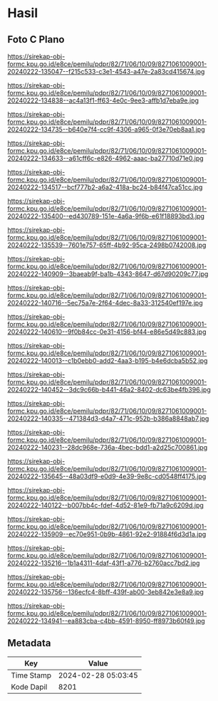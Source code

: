 # Hasil

## Foto C Plano

https://sirekap-obj-formc.kpu.go.id/e8ce/pemilu/pdpr/82/71/06/10/09/8271061009001-20240222-135047--f215c533-c3e1-4543-a47e-2a83cd415674.jpg

https://sirekap-obj-formc.kpu.go.id/e8ce/pemilu/pdpr/82/71/06/10/09/8271061009001-20240222-134838--ac4a13f1-ff63-4e0c-9ee3-affb1d7eba9e.jpg

https://sirekap-obj-formc.kpu.go.id/e8ce/pemilu/pdpr/82/71/06/10/09/8271061009001-20240222-134735--b640e7f4-cc9f-4306-a965-0f3e70eb8aa1.jpg

https://sirekap-obj-formc.kpu.go.id/e8ce/pemilu/pdpr/82/71/06/10/09/8271061009001-20240222-134633--a61cff6c-e826-4962-aaac-ba27710d71e0.jpg

https://sirekap-obj-formc.kpu.go.id/e8ce/pemilu/pdpr/82/71/06/10/09/8271061009001-20240222-134517--bcf777b2-a6a2-418a-bc24-b84f47ca51cc.jpg

https://sirekap-obj-formc.kpu.go.id/e8ce/pemilu/pdpr/82/71/06/10/09/8271061009001-20240222-135400--ed430789-151e-4a6a-9f6b-e61f18893bd3.jpg

https://sirekap-obj-formc.kpu.go.id/e8ce/pemilu/pdpr/82/71/06/10/09/8271061009001-20240222-135539--7601e757-65ff-4b92-95ca-2498b0742008.jpg

https://sirekap-obj-formc.kpu.go.id/e8ce/pemilu/pdpr/82/71/06/10/09/8271061009001-20240222-140909--3baeab9f-ba1b-4343-8647-d67d90209c77.jpg

https://sirekap-obj-formc.kpu.go.id/e8ce/pemilu/pdpr/82/71/06/10/09/8271061009001-20240222-140716--5ec75a7e-2f64-4dec-8a33-312540ef197e.jpg

https://sirekap-obj-formc.kpu.go.id/e8ce/pemilu/pdpr/82/71/06/10/09/8271061009001-20240222-140610--9f0b84cc-0e31-4156-bf44-e86e5d49c883.jpg

https://sirekap-obj-formc.kpu.go.id/e8ce/pemilu/pdpr/82/71/06/10/09/8271061009001-20240222-140013--c1b0ebb0-add2-4aa3-b195-b4e6dcba5b52.jpg

https://sirekap-obj-formc.kpu.go.id/e8ce/pemilu/pdpr/82/71/06/10/09/8271061009001-20240222-140452--3dc9c66b-b441-46a2-8402-dc63be4fb396.jpg

https://sirekap-obj-formc.kpu.go.id/e8ce/pemilu/pdpr/82/71/06/10/09/8271061009001-20240222-140335--471384d3-d4a7-471c-952b-b386a8848ab7.jpg

https://sirekap-obj-formc.kpu.go.id/e8ce/pemilu/pdpr/82/71/06/10/09/8271061009001-20240222-140231--28dc968e-736a-4bec-bdd1-a2d25c700861.jpg

https://sirekap-obj-formc.kpu.go.id/e8ce/pemilu/pdpr/82/71/06/10/09/8271061009001-20240222-135645--48a03df9-e0d9-4e39-9e8c-cd0548ff4175.jpg

https://sirekap-obj-formc.kpu.go.id/e8ce/pemilu/pdpr/82/71/06/10/09/8271061009001-20240222-140122--b007bb4c-fdef-4d52-81e9-fb71a9c6209d.jpg

https://sirekap-obj-formc.kpu.go.id/e8ce/pemilu/pdpr/82/71/06/10/09/8271061009001-20240222-135909--ec70e951-0b9b-4861-92e2-91884f6d3d1a.jpg

https://sirekap-obj-formc.kpu.go.id/e8ce/pemilu/pdpr/82/71/06/10/09/8271061009001-20240222-135216--1b1a4311-4daf-43f1-a776-b2760acc7bd2.jpg

https://sirekap-obj-formc.kpu.go.id/e8ce/pemilu/pdpr/82/71/06/10/09/8271061009001-20240222-135756--136ecfc4-8bff-439f-ab00-3eb842e3e8a9.jpg

https://sirekap-obj-formc.kpu.go.id/e8ce/pemilu/pdpr/82/71/06/10/09/8271061009001-20240222-134941--ea883cba-c4bb-4591-8950-ff8973b60f49.jpg


## Metadata

| Key        | Value               |
| ---------- | ------------------- |
| Time Stamp | 2024-02-28 05:03:45 |
| Kode Dapil | 8201                |



